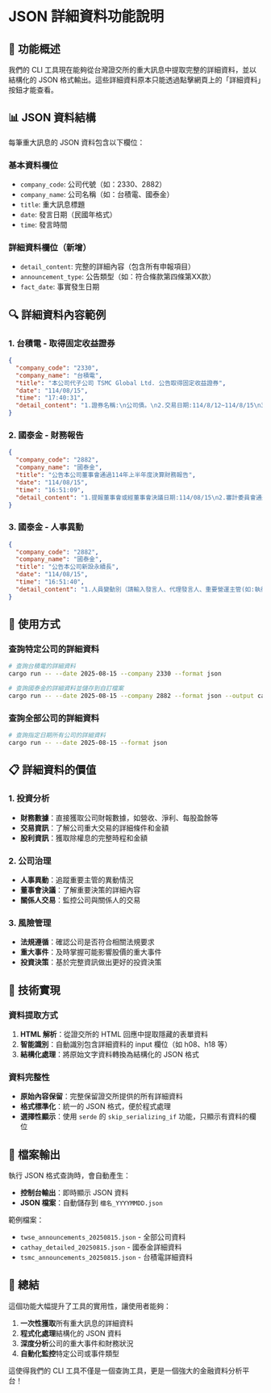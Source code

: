 # JSON 詳細資料功能說明

## 🎯 功能概述

我們的 CLI 工具現在能夠從台灣證交所的重大訊息中提取完整的詳細資料，並以結構化的 JSON 格式輸出。這些詳細資料原本只能透過點擊網頁上的「詳細資料」按鈕才能查看。

## 📊 JSON 資料結構

每筆重大訊息的 JSON 資料包含以下欄位：

### 基本資料欄位
- `company_code`: 公司代號（如：2330、2882）
- `company_name`: 公司名稱（如：台積電、國泰金）
- `title`: 重大訊息標題
- `date`: 發言日期（民國年格式）
- `time`: 發言時間

### 詳細資料欄位（新增）
- `detail_content`: 完整的詳細內容（包含所有申報項目）
- `announcement_type`: 公告類型（如：符合條款第四條第XX款）
- `fact_date`: 事實發生日期

## 🔍 詳細資料內容範例

### 1. 台積電 - 取得固定收益證券
```json
{
  "company_code": "2330",
  "company_name": "台積電",
  "title": "本公司代子公司 TSMC Global Ltd. 公告取得固定收益證券",
  "date": "114/08/15",
  "time": "17:40:31",
  "detail_content": "1.證券名稱:\n公司債。\n2.交易日期:114/8/12~114/8/15\n3.董事會通過日期: 不適用\n4.其他核決日期:\n核決層級:不適用。\n民國114年08月15日\n5.交易數量、每單位價格及交易總金額:\n61747YEC5：400,000 單位；每單位US$97.43；總金額US$39.0 佰萬元。\n06051GJS9：300,000 單位；每單位US$97.60；總金額US$29.3 佰萬元。\n..."
}
```

### 2. 國泰金 - 財務報告
```json
{
  "company_code": "2882",
  "company_name": "國泰金",
  "title": "公告本公司董事會通過114年上半年度決算財務報告",
  "date": "114/08/15",
  "time": "16:51:09",
  "detail_content": "1.提報董事會或經董事會決議日期:114/08/15\n2.審計委員會通過日期:114/08/14\n3.財務報告或年度自結財務資訊報導期間\n起訖日期(XXX/XX/XX~XXX/XX/XX):114/01/01~114/06/30\n4.1月1日累計至本期止利息淨收益(仟元):132,937,819\n5.1月1日累計至本期止淨收益(仟元):130,845,522\n6.1月1日累計至本期止稅前淨利(損) (仟元):53,132,212\n7.1月1日累計至本期止本期淨利(淨損) (仟元):45,908,613\n8.1月1日累計至本期止歸屬於母公司業主淨利(損) (仟元):46,000,311\n9.1月1日累計至本期止基本每股盈餘(損失) (元):2.89\n10.期末總資產(仟元):13,786,756,729\n11.期末總負債(仟元):13,005,385,073\n12.期末歸屬於母公司業主之權益(仟元):764,897,518\n13.其他應敘明事項:無"
}
```

### 3. 國泰金 - 人事異動
```json
{
  "company_code": "2882",
  "company_name": "國泰金",
  "title": "公告本公司新設永續長",
  "date": "114/08/15",
  "time": "16:51:40",
  "detail_content": "1.人員變動別（請輸入發言人、代理發言人、重要營運主管(如:執行長、營運長、\n行銷長及策略長等)、財務主管、會計主管、公司治理主管、資訊安全長、研發主管、\n內部稽核主管或訴訟及非訟代理人）:永續長\n2.發生變動日期:114/08/15\n3.舊任者姓名、級職及簡歷:不適用\n4.新任者姓名、級職及簡歷:李長庚、國泰金控總經理\n5.異動情形（請輸入「辭職」、「職務調整」、「資遣」、「退休」、「死亡」、「新\n任」或「解任」）:新任\n6.異動原因:新任\n7.生效日期:114/08/16\n8.其他應敘明事項:無"
}
```

## 🚀 使用方式

### 查詢特定公司的詳細資料
```bash
# 查詢台積電的詳細資料
cargo run -- --date 2025-08-15 --company 2330 --format json

# 查詢國泰金的詳細資料並儲存到自訂檔案
cargo run -- --date 2025-08-15 --company 2882 --format json --output cathay_detailed
```

### 查詢全部公司的詳細資料
```bash
# 查詢指定日期所有公司的詳細資料
cargo run -- --date 2025-08-15 --format json
```

## 📋 詳細資料的價值

### 1. 投資分析
- **財務數據**：直接獲取公司財報數據，如營收、淨利、每股盈餘等
- **交易資訊**：了解公司重大交易的詳細條件和金額
- **股利資訊**：獲取除權息的完整時程和金額

### 2. 公司治理
- **人事異動**：追蹤重要主管的異動情況
- **董事會決議**：了解重要決策的詳細內容
- **關係人交易**：監控公司與關係人的交易

### 3. 風險管理
- **法規遵循**：確認公司是否符合相關法規要求
- **重大事件**：及時掌握可能影響股價的重大事件
- **投資決策**：基於完整資訊做出更好的投資決策

## 🔧 技術實現

### 資料提取方式
1. **HTML 解析**：從證交所的 HTML 回應中提取隱藏的表單資料
2. **智能識別**：自動識別包含詳細資料的 input 欄位（如 h08、h18 等）
3. **結構化處理**：將原始文字資料轉換為結構化的 JSON 格式

### 資料完整性
- **原始內容保留**：完整保留證交所提供的所有詳細資料
- **格式標準化**：統一的 JSON 格式，便於程式處理
- **選擇性顯示**：使用 `serde` 的 `skip_serializing_if` 功能，只顯示有資料的欄位

## 📁 檔案輸出

執行 JSON 格式查詢時，會自動產生：
- **控制台輸出**：即時顯示 JSON 資料
- **JSON 檔案**：自動儲存到 `檔名_YYYYMMDD.json`

範例檔案：
- `twse_announcements_20250815.json` - 全部公司資料
- `cathay_detailed_20250815.json` - 國泰金詳細資料
- `tsmc_announcements_20250815.json` - 台積電詳細資料

## 🎉 總結

這個功能大幅提升了工具的實用性，讓使用者能夠：
1. **一次性獲取**所有重大訊息的詳細資料
2. **程式化處理**結構化的 JSON 資料
3. **深度分析**公司的重大事件和財務狀況
4. **自動化監控**特定公司或事件類型

這使得我們的 CLI 工具不僅是一個查詢工具，更是一個強大的金融資料分析平台！
